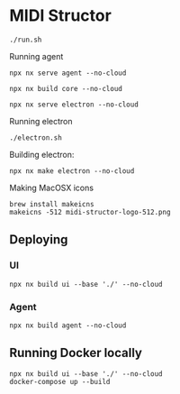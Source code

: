 # MIDI Structor


```
./run.sh
```

Running agent
```
npx nx serve agent --no-cloud

npx nx build core --no-cloud

npx nx serve electron --no-cloud
```

Running electron
```
./electron.sh
```

Building electron:
```
npx nx make electron --no-cloud
```

Making MacOSX icons
```
brew install makeicns
makeicns -512 midi-structor-logo-512.png
```

## Deploying

### UI
```
npx nx build ui --base './' --no-cloud
```

### Agent
```
npx nx build agent --no-cloud
```

## Running Docker locally
```
npx nx build ui --base './' --no-cloud
docker-compose up --build
```
